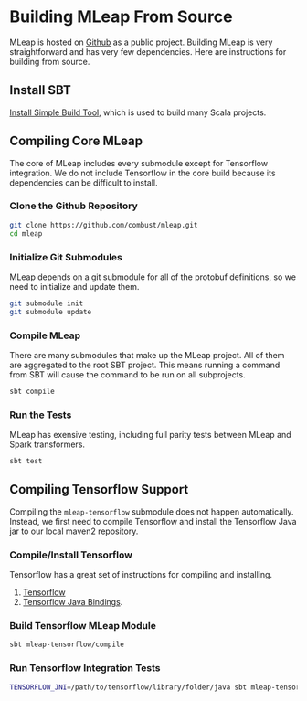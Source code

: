 # Building MLeap From Source

MLeap is hosted on [Github](https://github.com/combust/mleap) as a
public project. Building MLeap is very straightforward and has very few
dependencies. Here are instructions for building from source.

## Install SBT

[Install Simple Build Tool](http://www.scala-sbt.org/0.13/docs/Setup.html),
which is used to build many Scala projects.

## Compiling Core MLeap

The core of MLeap includes every submodule except for Tensorflow
integration. We do not include Tensorflow in the core build because its
dependencies can be difficult to install.

### Clone the Github Repository

```bash
git clone https://github.com/combust/mleap.git
cd mleap
```

### Initialize Git Submodules

MLeap depends on a git submodule for all of the protobuf definitions, so
we need to initialize and update them.

```bash
git submodule init
git submodule update
```

### Compile MLeap

There are many submodules that make up the MLeap project. All of them
are aggregated to the root SBT project. This means running a command
from SBT will cause the command to be run on all subprojects.

```bash
sbt compile
```

### Run the Tests

MLeap has exensive testing, including full parity tests between MLeap
and Spark transformers.

```bash
sbt test
```

## Compiling Tensorflow Support

Compiling the `mleap-tensorflow` submodule does not happen
automatically. Instead, we first need to compile Tensorflow and install
the Tensorflow Java jar to our local maven2 repository.

### Compile/Install Tensorflow

Tensorflow has a great set of instructions for compiling and installing.

1. [Tensorflow](https://github.com/tensorflow/tensorflow/blob/master/tensorflow/g3doc/get_started/os_setup.md)
2. [Tensorflow Java Bindings](https://github.com/tensorflow/tensorflow/tree/master/tensorflow/java).

### Build Tensorflow MLeap Module

```bash
sbt mleap-tensorflow/compile
```

### Run Tensorflow Integration Tests

```bash
TENSORFLOW_JNI=/path/to/tensorflow/library/folder/java sbt mleap-tensorflow/test
```
